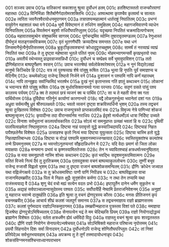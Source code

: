 001	सञ्जय उवाच
001a	वातिकानां सकाशात्तु श्रुत्वा दुर्योधनं हतम्
001c	हतशिष्टास्ततो राजन्कौरवाणां महारथाः
002a	विनिर्भिन्नाः शितैर्बाणैर्गदातोमरशक्तिभिः
002c	अश्वत्थामा कृपश्चैव कृतवर्मा च सात्वतः
002e	त्वरिता जवनैरश्वैरायोधनमुपागमन्
003a	तत्रापश्यन्महात्मानं धार्तराष्ट्रं निपातितम्
003c	प्रभग्नं वायुवेगेन महाशालं यथा वने
004a	भूमौ विवेष्टमानं तं रुधिरेण समुक्षितम्
004c	महागजमिवारण्ये व्याधेन विनिपातितम्
005a	विवर्तमानं बहुशो रुधिरौघपरिप्लुतम्
005c	यदृच्छया निपतितं चक्रमादित्यगोचरम्
006a	महावातसमुत्थेन संशुष्कमिव सागरम्
006c	पूर्णचन्द्रमिव व्योम्नि तुषारावृतमण्डलम्
007a	रेणुध्वस्तं दीर्घभुजं मातङ्गसमविक्रमम्
007c	वृतं भूतगणैर्घोरैः क्रव्यादैश्च समन्ततः
007e	यथा धनं लिप्समानैर्भृत्यैर्नृपतिसत्तमम्
008a	भ्रुकुटीकृतवक्त्रान्तं क्रोधादुद्वृत्तचक्षुषम्
008c	सामर्षं तं नरव्याघ्रं व्याघ्रं निपतितं यथा
009a	ते तु दृष्ट्वा महेष्वासा भूतले पतितं नृपम्
009c	मोहमभ्यागमन्सर्वे कृपप्रभृतयो रथाः
010a	अवतीर्य रथेभ्यस्तु प्राद्रवन्राजसन्निधौ
010c	दुर्योधनं च सम्प्रेक्ष्य सर्वे भूमावुपाविशन्
011a	ततो द्रौणिर्महाराज बाष्पपूर्णेक्षणः श्वसन्
011c	उवाच भरतश्रेष्ठं सर्वलोकेश्वरेश्वरम्
012a	न नूनं विद्यतेऽसह्यं मानुष्ये किञ्चिदेव हि
012c	यत्र त्वं पुरुषव्याघ्र शेषे पांसुषु रूषितः
013a	भूत्वा हि नृपतिः पूर्वं समाज्ञाप्य च मेदिनीम्
013c	कथमेकोऽद्य राजेन्द्र तिष्ठसे निर्जने वने
014a	दुःशासनं न पश्यामि नापि कर्णं महारथम्
014c	नापि तान्सुहृदः सर्वान्किमिदं भरतर्षभ
015a	दुःखं नूनं कृतान्तस्य गतिं ज्ञातुं कथञ्चन
015c	लोकानां च भवान्यत्र शेते पांसुषु रूषितः
016a	एष मूर्धावसिक्तानामग्रे गत्वा परन्तपः
016c	सतृणं ग्रसते पांसुं पश्य कालस्य पर्ययम्
017a	क्व ते तदमलं छत्रं व्यजनं क्व च पार्थिव
017c	सा च ते महती सेना क्व गता पार्थिवोत्तम
018a	दुर्विज्ञेया गतिर्नूनं कार्याणां कारणान्तरे
018c	यद्वै लोकगुरुर्भूत्वा भवानेतां दशां गतः
019a	अध्रुवा सर्वमर्त्येषु ध्रुवं श्रीरुपलक्ष्यते
019c	भवतो व्यसनं दृष्ट्वा शक्रविस्पर्धिनो भृशम्
020a	तस्य तद्वचनं श्रुत्वा दुःखितस्य विशेषतः
020c	उवाच राजन्पुत्रस्ते प्राप्तकालमिदं वचः
021a	विमृज्य नेत्रे पाणिभ्यां शोकजं बाष्पमुत्सृजन्
021c	कृपादीन्स तदा वीरान्सर्वानेव नराधिपः
022a	ईदृशो मर्त्यधर्मोऽयं धात्रा निर्दिष्ट उच्यते
022c	विनाशः सर्वभूतानां कालपर्यायकारितः
023a	सोऽयं मां समनुप्राप्तः प्रत्यक्षं भवतां हि यः
023c	पृथिवीं पालयित्वाहमेतां निष्ठामुपागतः
024a	दिष्ट्या नाहं परावृत्तो युद्धे कस्याञ्चिदापदि
024c	दिष्ट्याहं निहतः पापैश्छलेनैव विशेषतः
025a	उत्साहश्च कृतो नित्यं मया दिष्ट्या युयुत्सता
025c	दिष्ट्या चास्मि हतो युद्धे निहतज्ञातिबान्धवः
026a	दिष्ट्या च वोऽहं पश्यामि मुक्तानस्माज्जनक्षयात्
026c	स्वस्तियुक्तांश्च कल्यांश्च तन्मे प्रियमनुत्तमम्
027a	मा भवन्तोऽनुतप्यन्तां सौहृदान्निधनेन मे
027c	यदि वेदाः प्रमाणं वो जिता लोका मयाक्षयाः
028a	मन्यमानः प्रभावं च कृष्णस्यामिततेजसः
028c	तेन न च्यावितश्चाहं क्षत्रधर्मात्स्वनुष्ठितात्
029a	स मया समनुप्राप्तो नास्मि शोच्यः कथञ्चन
029c	कृतं भवद्भिः सदृशमनुरूपमिवात्मनः
029e	यतितं विजये नित्यं दैवं तु दुरतिक्रमम्
030a	एतावदुक्त्वा वचनं बाष्पव्याकुललोचनः
030c	तूष्णीं बभूव राजेन्द्र रुजासौ विह्वलो भृशम्
031a	तथा तु दृष्ट्वा राजानं बाष्पशोकसमन्वितम्
031c	द्रौणिः क्रोधेन जज्वाल यथा वह्निर्जगत्क्षये
032a	स तु क्रोधसमाविष्टः पाणौ पाणिं निपीड्य च
032c	बाष्पविह्वलया वाचा राजानमिदमब्रवीत्
033a	पिता मे निहतः क्षुद्रैः सुनृशंसेन कर्मणा
033c	न तथा तेन तप्यामि यथा राजंस्त्वयाद्य वै
034a	शृणु चेदं वचो मह्यं सत्येन वदतः प्रभो
034c	इष्टापूर्तेन दानेन धर्मेण सुकृतेन च
035a	अद्याहं सर्वपाञ्चालान्वासुदेवस्य पश्यतः
035c	सर्वोपायैर्हि नेष्यामि प्रेतराजनिवेशनम्
035e	अनुज्ञां तु महाराज भवान्मे दातुमर्हति
036a	इति श्रुत्वा तु वचनं द्रोणपुत्रस्य कौरवः
036c	मनसः प्रीतिजननं कृपं वचनमब्रवीत्
036e	आचार्य शीघ्रं कलशं जलपूर्णं समानय
037a	स तद्वचनमाज्ञाय राज्ञो ब्राह्मणसत्तमः
037c	कलशं पूर्णमादाय राज्ञोऽन्तिकमुपागमत्
038a	तमब्रवीन्महाराज पुत्रस्तव विशां पते
038c	ममाज्ञया द्विजश्रेष्ठ द्रोणपुत्रोऽभिषिच्यताम्
038e	सेनापत्येन भद्रं ते मम चेदिच्छसि प्रियम्
039a	राज्ञो नियोगाद्योद्धव्यं ब्राह्मणेन विशेषतः
039c	वर्तता क्षत्रधर्मेण ह्येवं धर्मविदो विदुः
040a	राज्ञस्तु वचनं श्रुत्वा कृपः शारद्वतस्ततः
040c	द्रौणिं राज्ञो नियोगेन सेनापत्येऽभ्यषेचयत्
041a	सोऽभिषिक्तो महाराज परिष्वज्य नृपोत्तमम्
041c	प्रययौ सिंहनादेन दिशः सर्वा विनादयन्
042a	दुर्योधनोऽपि राजेन्द्र शोणितौघपरिप्लुतः
042c	तां निशां प्रतिपेदेऽथ सर्वभूतभयावहाम्
043a	अपक्रम्य तु ते तूर्णं तस्मादायोधनान्नृप
043c	शोकसंविग्नमनसश्चिन्ताध्यानपराभवन
